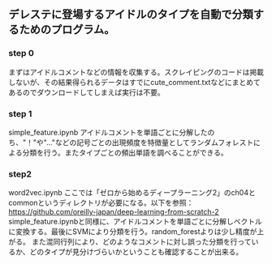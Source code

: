 ## デレステに登場するアイドルのタイプを自動で分類するためのプログラム。  

### step 0
まずはアイドルコメントなどの情報を収集する。スクレイピングのコードは掲載しないが、その結果得られるデータはすでにcute_comment.txtなどにまとめてあるのでダウンロードしてしまえば実行は不要。

### step 1
simple_feature.ipynb
アイドルコメントを単語ごとに分解したのち、"！"や"…"などの記号ごとの出現頻度を特徴量としてランダムフォレストによる分類を行う。またタイプごとの頻出単語を調べることができる。

### step2
word2vec.ipynb
ここでは「ゼロから始めるディープラーニング2」のch04とcommonというディレクトリが必要になる。以下を参照：
https://github.com/oreilly-japan/deep-learning-from-scratch-2
simple_feature.ipynbと同様に、アイドルコメントを単語ごとに分解しベクトルに変換する。最後にSVMにより分類を行う。random_forestよりは少し精度が上がる。
また混同行列により、どのようなコメントに対し誤った分類を行っているか、どのタイプが見分けづらいかということも確認することが出来る。

